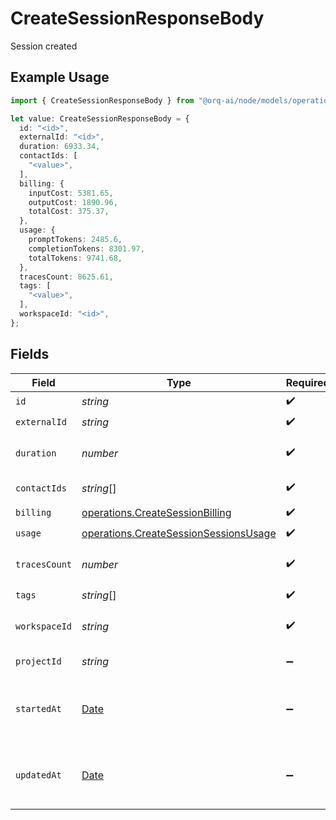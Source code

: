 # CreateSessionResponseBody

Session created

## Example Usage

```typescript
import { CreateSessionResponseBody } from "@orq-ai/node/models/operations";

let value: CreateSessionResponseBody = {
  id: "<id>",
  externalId: "<id>",
  duration: 6933.34,
  contactIds: [
    "<value>",
  ],
  billing: {
    inputCost: 5381.65,
    outputCost: 1890.96,
    totalCost: 375.37,
  },
  usage: {
    promptTokens: 2485.6,
    completionTokens: 8301.97,
    totalTokens: 9741.68,
  },
  tracesCount: 8625.61,
  tags: [
    "<value>",
  ],
  workspaceId: "<id>",
};
```

## Fields

| Field                                                                                          | Type                                                                                           | Required                                                                                       | Description                                                                                    |
| ---------------------------------------------------------------------------------------------- | ---------------------------------------------------------------------------------------------- | ---------------------------------------------------------------------------------------------- | ---------------------------------------------------------------------------------------------- |
| `id`                                                                                           | *string*                                                                                       | :heavy_check_mark:                                                                             | N/A                                                                                            |
| `externalId`                                                                                   | *string*                                                                                       | :heavy_check_mark:                                                                             | N/A                                                                                            |
| `duration`                                                                                     | *number*                                                                                       | :heavy_check_mark:                                                                             | Duration of the session in ms                                                                  |
| `contactIds`                                                                                   | *string*[]                                                                                     | :heavy_check_mark:                                                                             | List of contact ids                                                                            |
| `billing`                                                                                      | [operations.CreateSessionBilling](../../models/operations/createsessionbilling.md)             | :heavy_check_mark:                                                                             | N/A                                                                                            |
| `usage`                                                                                        | [operations.CreateSessionSessionsUsage](../../models/operations/createsessionsessionsusage.md) | :heavy_check_mark:                                                                             | N/A                                                                                            |
| `tracesCount`                                                                                  | *number*                                                                                       | :heavy_check_mark:                                                                             | Total traces of the session                                                                    |
| `tags`                                                                                         | *string*[]                                                                                     | :heavy_check_mark:                                                                             | N/A                                                                                            |
| `workspaceId`                                                                                  | *string*                                                                                       | :heavy_check_mark:                                                                             | The workspace id                                                                               |
| `projectId`                                                                                    | *string*                                                                                       | :heavy_minus_sign:                                                                             | The project id                                                                                 |
| `startedAt`                                                                                    | [Date](https://developer.mozilla.org/en-US/docs/Web/JavaScript/Reference/Global_Objects/Date)  | :heavy_minus_sign:                                                                             | The time when the session was created                                                          |
| `updatedAt`                                                                                    | [Date](https://developer.mozilla.org/en-US/docs/Web/JavaScript/Reference/Global_Objects/Date)  | :heavy_minus_sign:                                                                             | The time when the session was updated                                                          |